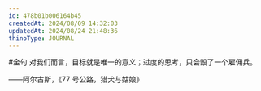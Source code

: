 ```yaml
---
id: 478b01b006164b45
createdAt: 2024/08/09 14:32:03
updatedAt: 2024/08/24 21:48:36
thinoType: JOURNAL
---
```

#金句 对我们而言，目标就是唯一的意义；过度的思考，只会毁了一个雇佣兵。

——阿尔古斯，《77 号公路，猎犬与姑娘》